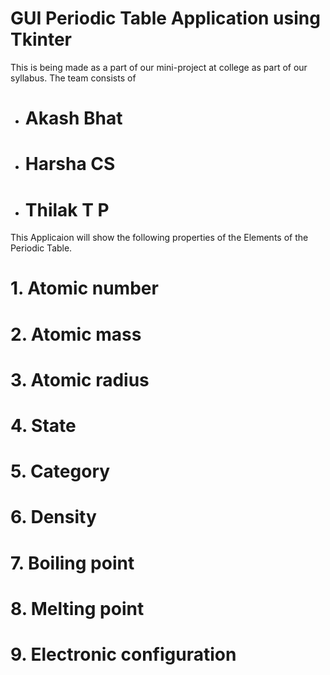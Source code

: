 # GUI Periodic Table Application using Tkinter
This is being made as a part of our mini-project at college as part of our syllabus.
The team consists of 
- # Akash Bhat
- # Harsha CS
- # Thilak T P
This Applicaion will show the following properties of the Elements of the Periodic Table.
# 1. Atomic number
# 2. Atomic mass
# 3. Atomic radius
# 4. State 
# 5. Category
# 6. Density 
# 7. Boiling point
# 8. Melting point
# 9. Electronic configuration